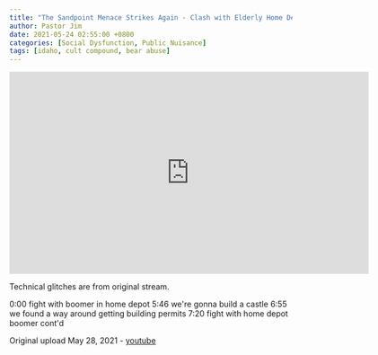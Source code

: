 ```yaml
---
title: "The Sandpoint Menace Strikes Again - Clash with Elderly Home Depot Customer"
author: Pastor Jim
date: 2021-05-24 02:55:00 +0800
categories: [Social Dysfunction, Public Nuisance]
tags: [idaho, cult compound, bear abuse]
---
```


<iframe width="640" height="360" src="https://www.youtube-nocookie.com/embed/Dl1sbCssSwA" title="YouTube video player" frameborder="0" allow="accelerometer; autoplay; clipboard-write; encrypted-media; gyroscope; picture-in-picture" allowfullscreen></iframe>

Technical glitches are from original stream. 

0:00 fight with boomer in home depot 
5:46 we're gonna build a castle 
6:55 we found a way around getting building permits 
7:20 fight with home depot boomer cont'd



Original upload May 28, 2021 - [youtube](https://youtu.be/Dl1sbCssSwA)
